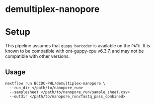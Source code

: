 # demultiplex-nanopore

# Setup
This pipeline assumes that `guppy_barcoder` is available on the `PATH`. It is known to be compatible with ont-guppy-cpu v6.3.7, and may not be compatible with other versions.

## Usage

```
nextflow run BCCDC-PHL/demultiplex-nanopore \
  --run_dir </path/to/nanopore_run>
  --samplesheet </path/to/nanopore_run/sample_sheet.csv>
  --outdir </path/to/nanopore_run/fastq_pass_combined>
```
